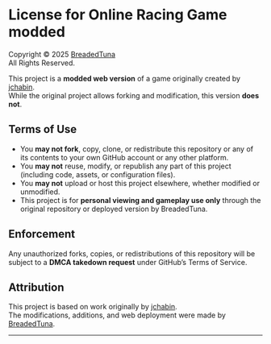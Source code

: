# License for Online Racing Game modded

Copyright © 2025 [BreadedTuna](https://github.com/BreadedTuna)  
All Rights Reserved.

This project is a **modded web version** of a game originally created by [jchabin](https://github.com/jchabin).  
While the original project allows forking and modification, this version **does not**.

## Terms of Use

- You **may not fork**, copy, clone, or redistribute this repository or any of its contents to your own GitHub account or any other platform.  
- You **may not** reuse, modify, or republish any part of this project (including code, assets, or configuration files).  
- You **may not** upload or host this project elsewhere, whether modified or unmodified.  
- This project is for **personal viewing and gameplay use only** through the original repository or deployed version by BreadedTuna.

## Enforcement

Any unauthorized forks, copies, or redistributions of this repository will be subject to a **DMCA takedown request** under GitHub’s Terms of Service.

## Attribution

This project is based on work originally by [jchabin](https://github.com/jchabin).  
The modifications, additions, and web deployment were made by [BreadedTuna](https://github.com/BreadedTuna).

---

